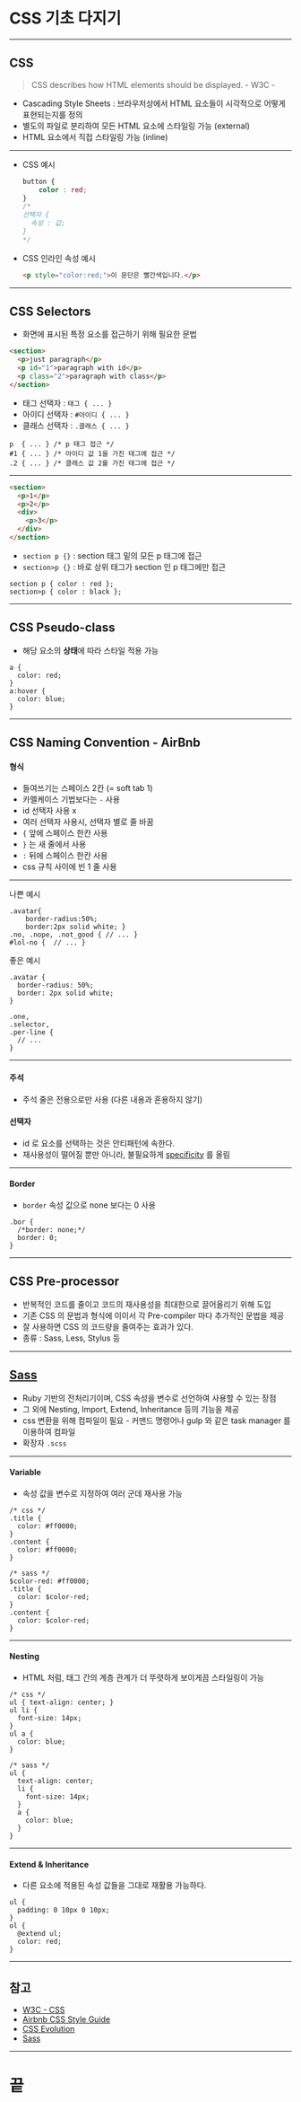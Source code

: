 <!-- $size: 16:9 -->
<!-- page_number: true -->
# CSS 기초 다지기

---
<!-- footer : CSS 기초 다지기 - 프론트엔드 개발자를 위한 웹앱 프로젝트 CAMP -->
## CSS
> CSS describes how HTML elements should be displayed. - W3C -

- Cascading Style Sheets : 브라우저상에서 HTML 요소들이 시각적으로 어떻게 표현되는지를 정의
- 별도의 파일로 분리하여 모든 HTML 요소에 스타일링 가능 (external)
- HTML 요소에서 직접 스타일링 가능 (inline)

---
- CSS 예시

  ``` css
  button {
      color : red;
  }
  /*
  선택자 {
    속성 : 값;
  }
  */
  ```

- CSS 인라인 속성 예시

  ``` html
  <p style="color:red;">이 문단은 빨간색입니다.</p>
  ```

---
## CSS Selectors
- 화면에 표시된 특정 요소를 접근하기 위해 필요한 문법

```html
<section>
  <p>just paragraph</p>
  <p id="1">paragraph with id</p>
  <p class="2">paragraph with class</p>
</section>
```

- 태그 선택자 : `태그 { ... }`
- 아이디 선택자 : `#아이디 { ... }`
- 클래스 선택자 : `.클래스 { ... }`

```css3
p  { ... } /* p 태그 접근 */
#1 { ... } /* 아이디 값 1을 가진 태그에 접근 */
.2 { ... } /* 클래스 값 2를 가진 태그에 접근 */
```


---
```html
<section>
  <p>1</p>
  <p>2</p>
  <div>
    <p>3</p>
  </div>
</section>
```

- `section p {}` : section 태그 밑의 모든 p 태그에 접근
- `section>p {}` : 바로 상위 태그가 section 인 p 태그에만 접근

```css3
section p { color : red };
section>p { color : black };
```

---
## CSS Pseudo-class
- 해당 요소의 **상태**에 따라 스타일 적용 가능

```css3
a {
  color: red;
}
a:hover {
  color: blue;
}
```

---
## CSS Naming Convention - AirBnb
#### 형식
- 들여쓰기는 스페이스 2칸 (= soft tab 1)
- 카멜케이스 기법보다는 `-` 사용
- id 선택자 사용 x
- 여러 선택자 사용시, 선택자 별로 줄 바꿈
- `{` 앞에 스페이스 한칸 사용
- `}` 는 새 줄에서 사용
- `:` 뒤에 스페이스 한칸 사용
- css 규칙 사이에 빈 1 줄 사용

---
나쁜 예시
```css3
.avatar{
    border-radius:50%;
    border:2px solid white; }
.no, .nope, .not_good { // ... }
#lol-no {  // ... }
```

좋은 예시

```css3
.avatar {
  border-radius: 50%;
  border: 2px solid white;
}

.one,
.selector,
.per-line {
  // ...
}
```

---
#### 주석
- 주석 줄은 전용으로만 사용 (다른 내용과 혼용하지 않기)

#### 선택자
- id 로 요소를 선택하는 것은 안티패턴에 속한다.
- 재사용성이 떨어질 뿐만 아니라, 불필요하게 [specificity](https://developer.mozilla.org/ko/docs/Web/CSS/Specificity) 를 올림

---
#### Border
- `border` 속성 값으로 none 보다는 0 사용

```css3
.bor {
  /*border: none;*/
  border: 0;
}
```

---
## CSS Pre-processor
- 반복적인 코드를 줄이고 코드의 재사용성을 최대한으로 끌어올리기 위해 도입
- 기존 CSS 의 문법과 형식에 이이서 각 Pre-compiler 마다 추가적인 문법을 제공
- 잘 사용하면 CSS 의 코드량을 줄여주는 효과가 있다.
- 종류 : Sass, Less, Stylus 등

---
## [Sass](http://sass-lang.com/)
- Ruby 기반의 전처리기이며, CSS 속성을 변수로 선언하여 사용할 수 있는 장점
- 그 외에 Nesting, Import, Extend, Inheritance 등의 기능을 제공
- css 변환을 위해 컴파일이 필요 - 커맨드 명령어나 gulp 와 같은 task manager 를 이용하여 컴파일
- 확장자 `.scss`

---
#### Variable
- 속성 값을 변수로 지정하여 여러 군데 재사용 가능

```css3
/* css */
.title {
  color: #ff0000;
}
.content {
  color: #ff0000;
}

/* sass */
$color-red: #ff0000;
.title {
  color: $color-red;
}
.content {
  color: $color-red;
}
```

---
#### Nesting
- HTML 처럼, 태그 간의 계층 관계가 더 뚜렷하게 보이게끔 스타일링이 가능

```css3
/* css */
ul { text-align: center; }
ul li {
  font-size: 14px;
}
ul a {
  color: blue;
}

/* sass */
ul {
  text-align: center;
  li {
    font-size: 14px;
  }
  a {
    color: blue;
  }
}
```

---
#### Extend & Inheritance
- 다른 요소에 적용된 속성 값들을 그대로 재활용 가능하다.

```css3
ul {
  padding: 0 10px 0 10px;
}
ol {
  @extend ul;
  color: red;
}
```

---
## 참고
- [W3C - CSS](https://www.w3schools.com/css/default.asp)
- [Airbnb CSS Style Guide](https://github.com/airbnb/css)
- [CSS Evolution](https://m.alphasights.com/css-evolution-from-css-sass-bem-css-modules-to-styled-components-d4c1da3a659b)
- [Sass](http://sass-lang.com/guide)

---
<!-- footer : -->
# 끝